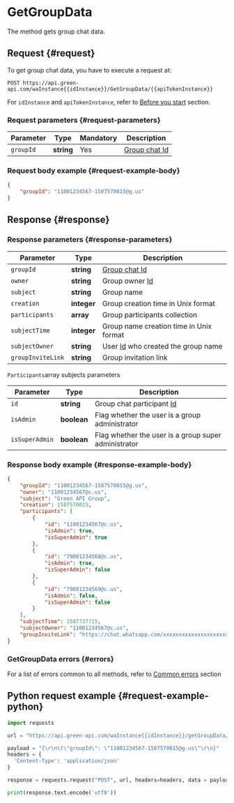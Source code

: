 # GetGroupData

The method gets group chat data. 

## Request {#request}

To get group chat data, you have to execute a request at:
```
POST https://api.green-api.com/waInstance{{idInstance}}/GetGroupData/{{apiTokenInstance}}
```

For `idInstance` and `apiTokenInstance`, refer to [Before you start](../../before-start.md#parameters) section.

### Request parameters {#request-parameters}

Parameter | Type | Mandatory | Description
----- | ----- | ----- | -----
`groupId` | **string** | Yes | [Group chat Id](../chat-id.md#gus)

### Request body example {#request-example-body}

```json
{
    "groupId": "11001234567-1587570015@g.us"
}
```

## Response {#response}

### Response parameters {#response-parameters}

Parameter | Type |  Description
----- | ----- | ----- 
`groupId` | **string** | [Group chat Id](../chat-id.md#gus)
`owner` | **string** | Group owner [Id](../chat-id.md#corr)
`subject` | **string** | Group name
`creation` | **integer** | Group creation time in Unix format 
`participants` | **array** | Group participants collection
`subjectTime` | **integer** | Group name creation time in Unix format
`subjectOwner` | **string** | User [Id](../chat-id.md#corr) who created the group name 
`groupInviteLink` | **string** | Group invitation link

`Participants`array subjects parameters

Parameter | Type |  Description
----- | ----- | ----- 
`id` | **string** | Group chat participant [Id](../chat-id.md#corr)
`isAdmin` | **boolean** | Flag whether the user is a group administrator
`isSuperAdmin` | **boolean** | Flag whether the user is a group super administrator

### Response body example {#response-example-body}

```json
{
	"groupId": "11001234567-1587570015@g.us",
	"owner": "11001234567@c.us",
	"subject": "Green API Group",
	"creation": 1587570015,
	"participants": [
		{
			"id": "11001234567@c.us",
			"isAdmin": true,
			"isSuperAdmin": true
		},
		{
			"id": "79001234568@c.us",
			"isAdmin": true,
			"isSuperAdmin": false
		},
		{
			"id": "79001234569@c.us",
			"isAdmin": false,
			"isSuperAdmin": false
		}
	],
	"subjectTime": 1587737715,
	"subjectOwner": "11001234567@c.us",
	"groupInviteLink": "https://chat.whatsapp.com/xxxxxxxxxxxxxxxxxxxxxx"
}
```

### GetGroupData errors {#errors}

For a list of errors common to all methods, refer to [Common errors](../common-errors.md) section

## Python request example {#request-example-python}

```python
import requests

url = "https://api.green-api.com/waInstance{{idInstance}}/getGroupData/{{apiTokenInstance}}"

payload = "{\r\n\t\"groupId\": \"11001234567-1587570015@g.us\"\r\n}"
headers = {
  'Content-Type': 'application/json'
}

response = requests.request("POST", url, headers=headers, data = payload)

print(response.text.encode('utf8'))
```

